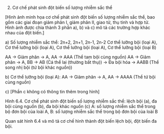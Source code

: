 2. Cơ chế phát sinh đột biến số lượng nhiễm sắc thể

[Hình ảnh minh họa cơ chế phát sinh đột biến số lượng nhiễm sắc thể, bao gồm các giai đoạn giảm phân I, giảm phân II, giao tử, thụ tinh và hợp tử. Hình ảnh được chia thành 3 phần a), b) và c) mô tả các trường hợp khác nhau của đột biến.]

a) Số lượng nhiễm sắc thể:
   2n+2, 2n+1, 2n-1, 2n-2
   Cơ thể lưỡng bội (loại A), Cơ thể lưỡng bội (loại A), Cơ thể lưỡng bội (loại A), Cơ thể lưỡng bội (loại B)

   AA -> Giảm phân -> A, AA -> AAA (Thể tam bội cùng nguồn)
   AA -> Giảm phân -> A, BB -> AB (Cá thể lai (thường bất thụ))
                                   -> Đa bội hóa -> AABB (Thể song nhị bội (tứ bội khác nguồn))

b) Cơ thể lưỡng bội (loại A):
   AA -> Giảm phân -> A, AA -> AAAA (Thể tứ bội cùng nguồn)

c) [Phần c không có thông tin thêm trong hình]

Hình 6.4. Cơ chế phát sinh đột biến số lượng nhiễm sắc thể: lệch bội (a), đa bội cùng nguồn (b), đa bội khác nguồn (c)
A: số lượng nhiễm sắc thể trong bộ đơn bội của loài A,
B: số lượng nhiễm sắc thể trong bộ đơn bội của loài B

Quan sát hình 6.4 và mô tả cơ chế hình thành đột biến lệch bội, đột biến đa bội.